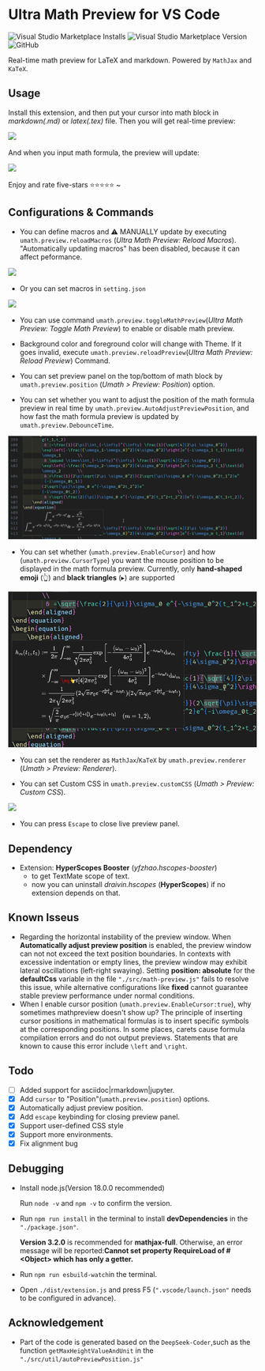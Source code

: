 # Ultra Math Preview for VS Code

<img alt="Visual Studio Marketplace Installs" src="https://img.shields.io/visual-studio-marketplace/i/yfzhao.ultra-math-preview">  <img alt="Visual Studio Marketplace Version" src="https://img.shields.io/visual-studio-marketplace/v/yfzhao.ultra-math-preview">  <img alt="GitHub" src="https://img.shields.io/github/license/yfzhao20/vscode-ultra-math-preview">

Real-time math preview for LaTeX and markdown. Powered by `MathJax` and `KaTeX`.

## Usage

Install this extension, and then put your cursor into math block in *markdown(.md)* or *latex(.tex)* file. Then you will get real-time preview:

![](https://raw.githubusercontent.com/yfzhao20/vscode-ultra-math-preview/main/image/test1.gif)

And when you input math formula, the preview will update:

![](https://raw.githubusercontent.com/yfzhao20/vscode-ultra-math-preview/main/image/test2.gif)


Enjoy and rate five-stars ⭐⭐⭐⭐⭐ ~

## Configurations & Commands

- You can define macros and ⚠ MANUALLY update by executing `umath.preview.reloadMacros` (*Ultra Math Preview: Reload Macros*). "Automatically updating macros" has been disabled, because it can affect peformance.

![](https://raw.githubusercontent.com/yfzhao20/vscode-ultra-math-preview/main/image/macro2.gif)

- Or you can set macros in `setting.json`

![](https://raw.githubusercontent.com/yfzhao20/vscode-ultra-math-preview/main/image/macro1.gif)

- You can use command `umath.preview.toggleMathPreview`(*Ultra Math Preview: Toggle Math Preview*) to enable or disable math preview.

- Background color and foreground color will change with Theme. If it goes invalid, execute `umath.preview.reloadPreview`(*Ultra Math Preview: Reload Preview*) Command.

- You can set preview panel on the top/bottom of math block by `umath.preview.position` (*Umath &gt; Preview: Position*) option.

- You can set whether you want to adjust the position of the math formula preview in real time by `umath.preview.AutoAdjustPreviewPosition`, and how fast the math formula preview is updated by `umath.preview.DebounceTime`.

![](https://raw.githubusercontent.com/yfzhao20/vscode-ultra-math-preview/main/image/AutoAdjustPreviewPosition.gif)

- You can set whether (`umath.preview.EnableCursor`) and how (`umath.preview.CursorType`) you want the mouse position to be displayed in the math formula preview. Currently, only **hand-shaped emoji** (👆) and **black triangles** ($\blacktriangleright$) are supported

![](https://raw.githubusercontent.com/yfzhao20/vscode-ultra-math-preview/main/image/cursorposition.gif)

- You can set the renderer as `MathJax`/`KaTeX` by `umath.preview.renderer` (*Umath &gt; Preview: Renderer*).

- You can set Custom CSS in `umath.preview.customCSS` (*Umath &gt; Preview: Custom CSS*).

![](https://raw.githubusercontent.com/yfzhao20/vscode-ultra-math-preview/main/image/css.gif)

- You can press `Escape` to close live preview panel.

## Dependency

- Extension: **HyperScopes Booster** (*yfzhao.hscopes-booster*) 
    - to get TextMate scope of text.
    - now you can uninstall *draivin.hscopes* (**HyperScopes**) if no extension depends on that.
 
## Known Isseus
- Regarding the horizontal instability of the preview window.
    When **Automatically adjust preview position** is enabled, the preview window can not not exceed the text position boundaries. In contexts with excessive indentation or empty lines, the preview window may exhibit lateral oscillations (left-right swaying). Setting **position: absolute** for the **defaultCss** variable in the file `"./src/math-preview.js"` fails to resolve this issue, while alternative configurations like **fixed**  cannot guarantee stable preview performance under normal conditions.
- When I enable cursor position (`umath.preview.EnableCursor:true`), why sometimes mathpreview doesn't show up?
    The principle of inserting cursor positions in mathematical formulas is to insert specific symbols at the corresponding positions. In some places, carets cause formula compilation errors and do not output previews. Statements that are known to cause this error include `\left` and `\right`.

## Todo

- [ ] Added support for asciidoc|rmarkdown|jupyter.
- [x] Add `cursor` to "Position"(`umath.preview.position`) options.
- [x] Automatically adjust preview position.
- [x] Add `escape` keybinding for closing preview panel.
- [x] Support user-defined CSS style
- [x] Support more environments.
- [x] Fix alignment bug

## Debugging
- Install node.js(Version 18.0.0 recommended)
    
    Run `node -v` and `npm -v` to confirm the version.

- Run `npm run install` in the terminal to install **devDependencies** in the `"./package.json"`.

    **Version 3.2.0** is recommended for **mathjax-full**. Otherwise, an error message will be reported:**Cannot set property RequireLoad of #&lt;Object&gt; which has only a getter.**

- Run `npm run esbuild-watch`in the terminal.

- Open `./dist/extension.js` and press F5 (`".vscode/launch.json"` needs to be configured in advance).

## Acknowledgement
- Part of the code is generated based on the `DeepSeek-Coder`,such as the function `getMaxHeightValueAndUnit` in the `"./src/util/autoPreviewPosition.js"`
